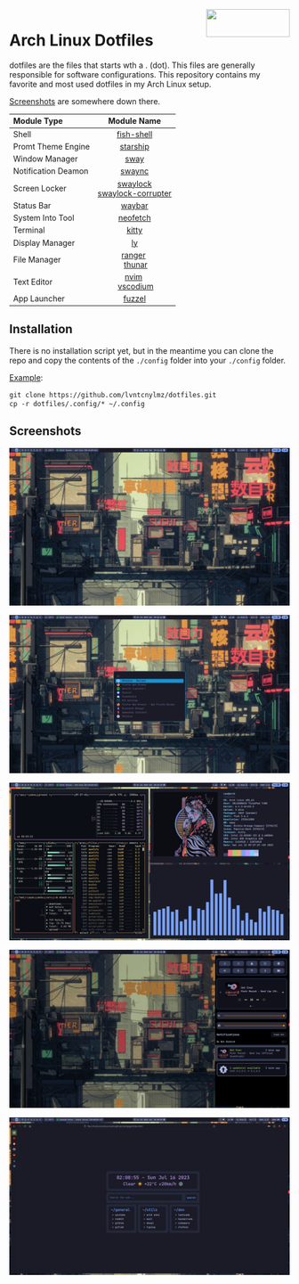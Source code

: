 <img width=150 height=50 align=right src="https://archlinux.org/static/logos/archlinux-logo-light-1200dpi.7ccd81fd52dc.png">

# Arch Linux Dotfiles

dotfiles are the files that starts wth a . (dot). This files are generally responsible for software configurations. This repository contains my favorite and most used dotfiles in my Arch Linux setup.

[Screenshots](#screenshots) are somewhere down there.

| **Module Type**     | **Module Name**                                                                                                                |
|:------------------- |:------------------------------------------------------------------------------------------------------------------------------:|
| Shell               | [fish-shell](https://github.com/fish-shell/fish-shell)                                                                         |
| Promt Theme Engine  | [starship](https://github.com/starship/starship)                                                                               |
| Window Manager      | [sway](https://github.com/swaywm/sway)                                                                                         |
| Notification Deamon | [swaync](https://github.com/ErikReider/SwayNotificationCenter)                                                                 |
| Screen Locker       | [swaylock](https://github.com/swaywm/swaylock) </br> [swaylock-corrupter](https://github.com/aur-packaging/swaylock-corrupter) |
| Status Bar          | [waybar](https://github.com/Alexays/Waybar)                                                                                    |
| System Into Tool    | [neofetch](https://github.com/dylanaraps/neofetch)                                                                             |
| Terminal            | [kitty](https://github.com/kovidgoyal/kitty)                                                                                   |
| Display Manager     | [ly](https://github.com/fairyglade/ly)                                                                                         |
| File Manager        | [ranger](https://github.com/ranger/ranger) </br> [thunar](https://github.com/xfce-mirror/thunar)                               |
| Text Editor         | [nvim](https://github.com/neovim/neovim) </br> [vscodium](https://github.com/VSCodium/vscodium)                                |
| App Launcher        | [fuzzel](https://codeberg.org/dnkl/fuzzel)                                                                                     |

## Installation

There is no installation script yet, but in the meantime you can clone the repo and copy the contents of the `./config` folder into your `./config` folder. 

<u>Example</u>:

```
git clone https://github.com/lvntcnylmz/dotfiles.git
cp -r dotfiles/.config/* ~/.config
```

## Screenshots

![](screenshots/sway-0.png)

![](screenshots/sway-1.png)

![](screenshots/sway-2.png)

![](screenshots/sway-3.png)

![](screenshots/sway-4.png)